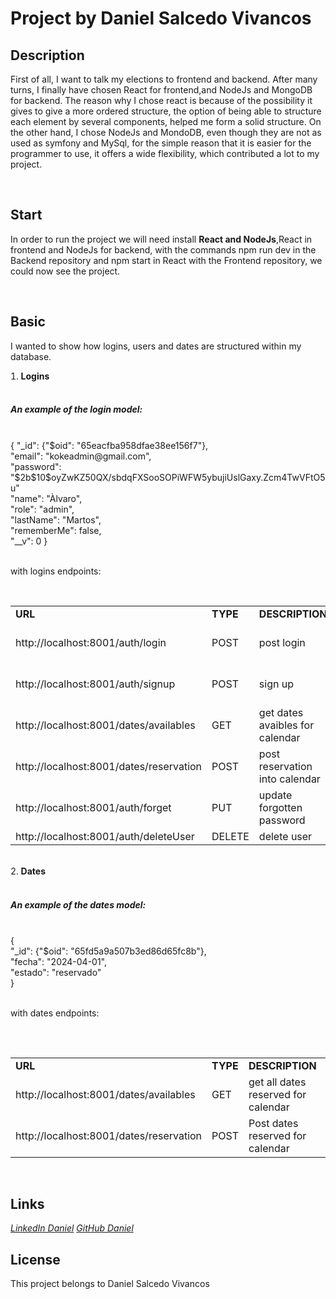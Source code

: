 <h1>Project by Daniel Salcedo Vivancos</h1>
<h2>Description</h2>
<p>First of all, I want to talk my elections to frontend and backend.
After many turns, I finally have chosen React for frontend,and NodeJs and MongoDB for backend.
The reason why I chose react is because of the possibility it gives to give a more ordered structure, the option of being able to structure each element by several components, helped me form a solid structure.
On the other hand, I chose NodeJs and MondoDB, even though they are not as used as symfony and MySql, for the simple reason that it is easier for the programmer to use, it offers a wide flexibility, which contributed a lot to my project.
</p>
<br>
<h2>Start</h2>
<p>In order to run the project we will need install <strong>React and NodeJs</strong>,React in frontend and NodeJs for backend, with the commands npm run dev in the Backend repository and npm start in React with the Frontend repository, we could now see the project.</p>
<br>
<h2>Basic</h2>
<p>I wanted to show how logins, users and dates are structured within my database.</p>
<li style="list-style: decimal"><strong>Logins</strong></li><br>
    <h5>An example of the login model:</h5><br>
{
  "_id": {"$oid": "65eacfba958dfae38ee156f7"},<br>
  "email": "kokeadmin@gmail.com",<br>
  "password": "$2b$10$oyZwKZ50QX/sbdqFXSooSOPiWFW5ybujiUslGaxy.Zcm4TwVFtO5u"<br>
  "name": "Àlvaro",<br>
  "role": "admin",<br>
  "lastName": "Martos",<br>
  "rememberMe": false,<br>
  "__v": 0
}<br>
<br><p>with logins endpoints:</p>
<br>
<table>
    <tr>
        <td><strong>URL</strong></td>
        <td><strong>TYPE</strong></td>
        <td><strong>DESCRIPTION</strong></td>
        <td><strong>ROLE</strong></td>
    <tr>
    <tr>
        <td>http://localhost:8001/auth/login</td>
        <td>POST</td>
        <td>post login</td>
        <td>user and admin</td>
    <tr>
    <tr>
        <td>http://localhost:8001/auth/signup</td>
        <td>POST</td>
        <td>sign up</td>
        <td>user and admin</td>
    <tr>
    <tr>
        <td>http://localhost:8001/dates/availables</td>
        <td>GET</td>
        <td>get dates avaibles for calendar</td>
        <td>admin</td>
    <tr>
    <tr>
        <td>http://localhost:8001/dates/reservation</td>
        <td>POST</td>
        <td>post reservation into calendar</td>
        <td>admin</td>
    <tr>
    <tr>
        <td>http://localhost:8001/auth/forget</td>
        <td>PUT</td>
        <td>update forgotten password</td>
        <td>user and admin</td>
    <tr>
    <tr>
        <td>http://localhost:8001/auth/deleteUser</td>
        <td>DELETE</td>
        <td>delete user</td>
        <td>admin</td>
    <tr>
<table>
<br><li style="list-style: decimal"><strong>Dates</strong></li>
<br><h5>An example of the dates model:</h5><br>
{<br>
  "_id": {"$oid": "65fd5a9a507b3ed86d65fc8b"},<br>
  "fecha": "2024-04-01",<br>
  "estado": "reservado"<br>
}
<br>
<br><p>with dates endpoints:</p>
<br>
<table>
    <tr>
        <td><strong>URL</strong></td>
        <td><strong>TYPE</strong></td>
        <td><strong>DESCRIPTION</strong></td>
        <td><strong>ROLE</strong></td>
    <tr>
    <tr>
        <td>http://localhost:8001/dates/availables</td>
        <td>GET</td>
        <td>get all dates reserved for calendar</td>
        <td>admin</td>
    <tr>
    <tr>
        <td>http://localhost:8001/dates/reservation</td>
        <td>POST</td>
        <td>Post dates reserved for calendar</td>
        <td>admin</td>
    <tr>
</table>

<br><h2>Links</h2>
<i class="fa-brands fa-linkedin"> <a href="https://www.linkedin.com/in/daniel-salcedo-vivancos-87855918b/">LinkedIn Daniel</a> </i>
<i class="fa-brands fa-github"><a href="https://github.com/Danyel2608">GitHub Daniel</a></i>

<h2>License</h2>
<p>This project belongs to Daniel Salcedo Vivancos</p>


